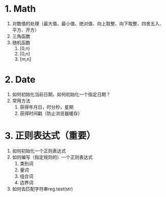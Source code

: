 # 1. Math
1. 对数值的处理（最大值、最小值、绝对值、向上取整、向下取整、四舍五入、平方、开方）
2. 三角函数
3. 随机函数
	1. [0,n)
	2. [0,n]
	3. [m,n]
# 2. Date
1. 如何初始化当前日期，如何初始化一个指定日期？
2. 常用方法
	1. 获得年月日，时分秒，星期
	2. 获得时间戳（防止浏览器缓存）
# 3. 正则表达式（重要）
1. 如何初始化一个正则表达式
2. 如何编写（指定规则的）一个正则表达式
	1. 类别词
	2. 量词
	3. 组合词
	4. 边界词
3. 如何去匹配字符串reg.test(str)